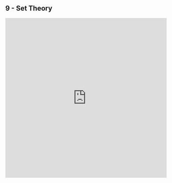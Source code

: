 ## 9 - Set Theory

<script>
    document.getElementById("mathMenu").open = true;
</script>

<iframe width="100%" height="500" src="https://www.youtube.com/embed/HeQX2HjkcNo" title="YouTube video player" frameborder="0" allow="accelerometer; autoplay; clipboard-write; encrypted-media; gyroscope; picture-in-picture" allowfullscreen></iframe>

## 